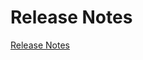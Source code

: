 # Release Notes

[Release Notes](https://github.com/mgbq/nx-admin/releases)

<script>
export default {
  mounted () {
    window.open('https://github.com/mgbq/nx-admin/releases')
  }
}
</script>
